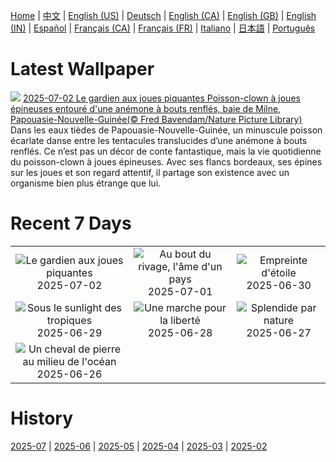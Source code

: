 [Home](../README.md) | [中文](zh-CN.md) | [English (US)](en-US.md) | [Deutsch](de-DE.md) | [English (CA)](en-CA.md) | [English (GB)](en-GB.md) | [English (IN)](en-IN.md) | [Español](es-ES.md) | [Français (CA)](fr-CA.md) | [Français (FR)](fr-FR.md) | [Italiano](it-IT.md) | [日本語](ja-JP.md) | [Português](pt-BR.md)

# Latest Wallpaper
![](https://www.bing.com/th?id=OHR.MaroonClownfish_FR-CA2812323581_UHD.jpg)
[2025-07-02 Le gardien aux joues piquantes Poisson-clown à joues épineuses entouré d'une anémone à bouts renflés, baie de Milne, Papouasie-Nouvelle-Guinée(© Fred Bavendam/Nature Picture Library)](https://www.bing.com/th?id=OHR.MaroonClownfish_FR-CA2812323581_UHD.jpg)
Dans les eaux tièdes de Papouasie-Nouvelle-Guinée, un minuscule poisson écarlate danse entre les tentacules translucides d’une anémone à bouts renflés. Ce n’est pas un décor de conte fantastique, mais la vie quotidienne du poisson-clown à joues épineuses. Avec ses flancs bordeaux, ses épines sur les joues et son regard attentif, il partage son existence avec un organisme bien plus étrange que lui.

# Recent 7 Days
|  |  |  |
|:---:|:---:|:---:|
| ![](https://www.bing.com/th?id=OHR.MaroonClownfish_FR-CA2812323581_400x240.jpg "Le gardien aux joues piquantes") 2025-07-02 | ![](https://www.bing.com/th?id=OHR.CanadaDayFogo_FR-CA2667596304_400x240.jpg "Au bout du rivage, l'âme d'un pays") 2025-07-01 | ![](https://www.bing.com/th?id=OHR.WolfeCrater_FR-CA2528763112_400x240.jpg "Empreinte d'étoile") 2025-06-30 |
| ![](https://www.bing.com/th?id=OHR.BandaIsland_FR-CA2396920434_400x240.jpg "Sous le sunlight des tropiques") 2025-06-29 | ![](https://www.bing.com/th?id=OHR.PrideParade_FR-CA2137660039_400x240.jpg "Une marche pour la liberté") 2025-06-28 | ![](https://www.bing.com/th?id=OHR.SplendidFrog_FR-CA1970475341_400x240.jpg "Splendide par nature") 2025-06-27 |
| ![](https://www.bing.com/th?id=OHR.HorseheadRock_FR-CA1420999474_400x240.jpg "Un cheval de pierre au milieu de l'océan") 2025-06-26 |  |  |

# History
[2025-07](../archives/wallpaper/fr-CA/w_2025_07.md) | [2025-06](../archives/wallpaper/fr-CA/w_2025_06.md) | [2025-05](../archives/wallpaper/fr-CA/w_2025_05.md) | [2025-04](../archives/wallpaper/fr-CA/w_2025_04.md) | [2025-03](../archives/wallpaper/fr-CA/w_2025_03.md) | [2025-02](../archives/wallpaper/fr-CA/w_2025_02.md)
